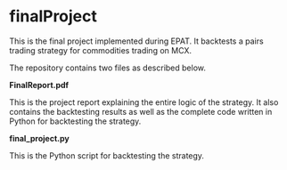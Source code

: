 # finalProject
This is the final project implemented during EPAT. 
It backtests a pairs trading strategy for commodities trading on MCX.

The repository contains two files as described below.

**FinalReport.pdf** 

This is the project report explaining the entire logic of the strategy.
It also contains the backtesting results as well as the complete code 
written in Python for backtesting the strategy.

**final_project.py** 

This is the Python script for backtesting the strategy.


